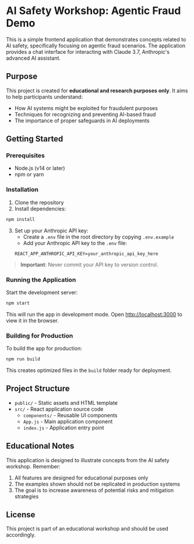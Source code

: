 # AI Safety Workshop: Agentic Fraud Demo

This is a simple frontend application that demonstrates concepts related to AI safety, specifically focusing on agentic fraud scenarios. The application provides a chat interface for interacting with Claude 3.7, Anthropic's advanced AI assistant.

## Purpose

This project is created for **educational and research purposes only**. It aims to help participants understand:

- How AI systems might be exploited for fraudulent purposes
- Techniques for recognizing and preventing AI-based fraud
- The importance of proper safeguards in AI deployments

## Getting Started

### Prerequisites

- Node.js (v14 or later)
- npm or yarn

### Installation

1. Clone the repository
2. Install dependencies:

```bash
npm install
```

3. Set up your Anthropic API key:
   - Create a `.env` file in the root directory by copying `.env.example`
   - Add your Anthropic API key to the `.env` file:
   ```
   REACT_APP_ANTHROPIC_API_KEY=your_anthropic_api_key_here
   ```

> **Important**: Never commit your API key to version control.

### Running the Application

Start the development server:

```bash
npm start
```

This will run the app in development mode. Open [http://localhost:3000](http://localhost:3000) to view it in the browser.

### Building for Production

To build the app for production:

```bash
npm run build
```

This creates optimized files in the `build` folder ready for deployment.

## Project Structure

- `public/` - Static assets and HTML template
- `src/` - React application source code
  - `components/` - Reusable UI components
  - `App.js` - Main application component
  - `index.js` - Application entry point

## Educational Notes

This application is designed to illustrate concepts from the AI safety workshop. Remember:

1. All features are designed for educational purposes only
2. The examples shown should not be replicated in production systems
3. The goal is to increase awareness of potential risks and mitigation strategies

## License

This project is part of an educational workshop and should be used accordingly.